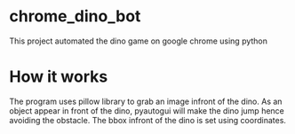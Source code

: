 # chrome_dino_bot
This project automated the dino game on google chrome using python

# How it works
The program uses pillow library to grab an image infront of the dino. As an object appear in front of the dino, pyautogui will make the dino jump hence avoiding the obstacle. The bbox infront of the dino is set using coordinates.
